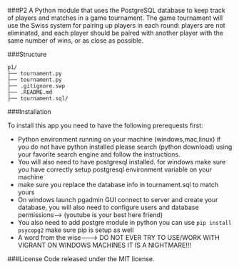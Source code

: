 ###P2
A Python module that uses the PostgreSQL database to keep track of players and matches in a game tournament.
The game tournament will use the Swiss system for pairing up players in each round: players are not eliminated, and each player should be paired with another player with the same number of wins, or as close as possible.

###Structure
```
p1/
├── tournament.py
├── tournament.py
├── .gitignore.swp
├── .README.md
├── tournament.sql/

```		
###Installation

To install this app you need to have the following prerequests first:
* Python environment running on your machine (windows,mac,linux) if you do not have python installed please search (python download) using your favorite search engine and follow the instructions.
* You will also need to have postgresql installed.
for windows make sure you have correctly setup postgresql environment variable on your machine
* make sure you replace the database info in tournament.sql to match yours
* On windows launch pgadmin GUI connect to server and create your database, you will also need to configure users and database permissions--> (youtube is your best here friend)
* You also need to add postgre module in python you can use `pip install psycopg2` make sure pip is setup as well
* A word from the wise---> DO NOT EVER TRY TO USE/WORK WITH VIGRANT ON WINDOWS MACHINES IT IS A NIGHTMARE!!!


###License
Code released under the MIT license.
